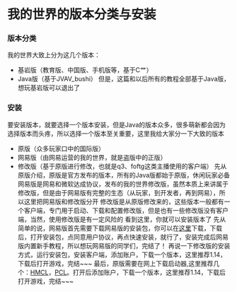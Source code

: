 # 我的世界的版本分类与安装
### 版本分类
我的世界大致上分为这几个版本：
- 基岩版（教育版、中国版、手机版等，基于C艹）
- Java版（基于JVAV_bushi）
但是，这篇和以后所有的教程全部基于Java版，想玩基岩版可以退出了
### 安装
要安装版本，就要选择一个版本安装，但是Java的版本众多，很多萌新都会因为选择版本而头疼，所以选择一个版本至关重要，这里我给大家分一下大致的版本
- 原版（众多玩家口中的国际版）
- 网易版（由网易运营的我的世界，就是盗版中的正版）
- 修改版（基于原版进行修改，也就是q3、foftg这类主播使用的客户端）
先从原版介绍，原版是官方发布的版本，所有的Java版都始于原版，休闲玩家必备
网易版是网易和微软达成协议，发布的我的世界修改版，虽然本质上来讲属于修改版，但是由于网易版有完整的生态（从玩家，到开发者，再到网易），所以这里把网易版和修改版分开
修改版是从原版修改来的，这些版本一般都有一个客户端，专门用于启动、下载和配置修改版，但是也有一些修改版没有客户端，当然，使用修改版是有一定风险的
看到这里，你就可以安装版本了
先从简单的说，网易版首先需要下载网易版的安装包，你可以在[这里](https://mc.163.com/index.html)下载，下载后，打开安装包，点同意用户协议，再点快速安装，就行了，安装完成后网易版内置新手教程，所以想玩网易版的同学们，完结了！
再说一下修改版的安装方式，运行安装包，安装客户端，添加账户，下载一个版本，这里推荐1.14，下载后打开游戏，完结~~~
最后，原版需要在网上下载启动器,这里推荐几个：[HMCL](https://hmcl.huangyuhui.net/download)，[PCL](https://afdian.net/@LTCat)。打开后添加账户，下载一个版本，这里推荐1.14，下载后打开游戏，完结~~~
